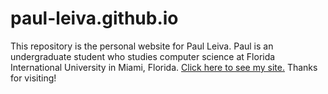 # paul-leiva.github.io
This repository is the personal website for Paul Leiva. Paul is an undergraduate student who studies computer science at Florida International University in Miami, Florida. [Click here to see my site.](https://paul-leiva.github.io/) Thanks for visiting!
